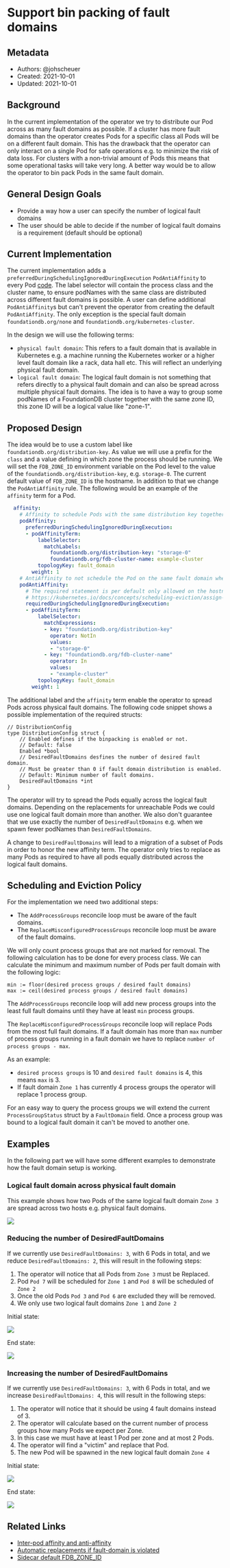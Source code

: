 # Support bin packing of fault domains

## Metadata

* Authors: @johscheuer
* Created: 2021-10-01
* Updated: 2021-10-01

## Background

In the current implementation of the operator we try to distribute our Pod across as many fault domains as possible.
If a cluster has more fault domains than the operator creates Pods for a specific class all Pods will be on a different fault domain.
This has the drawback that the operator can only interact on a single Pod for safe operations e.g. to minimize the risk of data loss.
For clusters with a non-trivial amount of Pods this means that some operational tasks will take very long.
A better way would be to allow the operator to bin pack Pods in the same fault domain.

## General Design Goals

* Provide a way how a user can specify the number of logical fault domains
* The user should be able to decide if the number of logical fault domains is a requirement (default should be optional)

## Current Implementation

The current implementation adds a `preferredDuringSchedulingIgnoredDuringExecution` `PodAntiAffinity` to every Pod [code](https://github.com/FoundationDB/fdb-kubernetes-operator/blob/master/internal/pod_models.go#L308-L334).
The label selector will contain the process class and the cluster name, to ensure podNames with the same class are distributed across different fault domains is possible.
A user can define additional `PodAntiAffinity`s but can't prevent the operator from creating the default `PodAntiAffinity`.
The only exception is the special fault domain `foundationdb.org/none` and `foundationdb.org/kubernetes-cluster`.

In the design we will use the following terms:

- `physical fault domain`: This refers to a fault domain that is available in Kubernetes e.g. a machine running the Kubernetes worker or a higher level fault domain like a rack, data hall etc.
  This will reflect an underlying physical fault domain.
- `logical fault domain`: The logical fault domain is not something that refers directly to a physical fault domain and can also be spread across multiple physical fault domains.
  The idea is to have a way to group some podNames of a FoundationDB cluster together with the same zone ID, this zone ID will be a logical value like "zone-1".

## Proposed Design

The idea would be to use a custom label like `foundationdb.org/distribution-key`.
As value we will use a prefix for the `class` and a value defining in which zone the process should be running.
We will set the `FDB_ZONE_ID` environment variable on the Pod level to the value of the `foundationdb.org/distribution-key`, e.g. `storage-0`.
The current default value of `FDB_ZONE_ID` is the hostname.
In addition to that we change the `PodAntiAffinity` rule.
The following would be an example of the `affinity` term for a Pod.

```yaml
  affinity:
    # Affinity to schedule Pods with the same distribution key together
    podAffinity:
      preferredDuringSchedulingIgnoredDuringExecution:
      - podAffinityTerm:
          labelSelector:
            matchLabels:
              foundationdb.org/distribution-key: "storage-0"
              foundationdb.org/fdb-cluster-name: example-cluster
          topologyKey: fault_domain
        weight: 1
    # AntiAffinity to not schedule the Pod on the same fault domain where other Pods with a different distribution key are running
    podAntiAffinity:
      # The required statement is per default only allowed on the hostname:
      # https://kubernetes.io/docs/concepts/scheduling-eviction/assign-pod-node/#an-example-of-a-pod-that-uses-pod-affinity
      requiredDuringSchedulingIgnoredDuringExecution:
      - podAffinityTerm:
          labelSelector:
            matchExpressions:
            - key: "foundationdb.org/distribution-key"
              operator: NotIn
              values:
              - "storage-0"
            - key: "foundationdb.org/fdb-cluster-name"
              operator: In
              values:
              - "example-cluster"
          topologyKey: fault_domain
        weight: 1
```

The additional label and the `affinity` term enable the operator to spread Pods across physical fault domains.
The following code snippet shows a possible implementation of the required structs:

```golang
// DistributionConfig
type DistributionConfig struct {
    // Enabled defines if the binpacking is enabled or not.
    // Default: false
    Enabled *bool
    // DesiredFaultDomains desfines the number of desired fault domain.
    // Must be greater than 0 if fault domain distribution is enabled.
    // Default: Minimum number of fault domains.
    DesiredFaultDomains *int
}
```

The operator will try to spread the Pods equally across the logical fault domains.
Depending on the replacements for unreachable Pods we could use one logical fault domain more than another.
We also don't guarantee that we use exactly the number of `DesiredFaultDomains` e.g. when we spawn fewer podNames than `DesiredFaultDomains`.

A change to `DesiredFaultDomains` will lead to a migration of a subset of Pods in order to honor the new affinity term.
The operator only tries to replace as many Pods as required to have all pods equally distributed across the logical fault domains.

## Scheduling and Eviction Policy

For the implementation we need two additional steps:

- The `AddProcessGroups` reconcile loop must be aware of the fault domains.
- The `ReplaceMisconfiguredProcessGroups` reconcile loop must be aware of the fault domains.

We will only count process groups that are not marked for removal.
The following calculation has to be done for every process class.
We can calculate the minimum and maximum number of Pods per fault domain with the following logic:

```
min := floor(desired process groups / desired fault domains)
max := ceil(desired process groups / desired fault domains)
```

The `AddProcessGroups` reconcile loop will add new process groups into the least full fault domains until they have at least `min` process groups.

The `ReplaceMisconfiguredProcessGroups` reconcile loop will replace Pods from the most full fault domains.
If a fault domain has more than `max` number of process groups running in a fault domain we have to replace `number of process groups - max`.

As an example:

- `desired process groups` is 10 and `desired fault domains` is 4, this means `max` is 3.
- If fault domain `Zone 1` has currently 4 process groups the operator will replace 1 process group.

For an easy way to query the process groups we will extend the current `ProcessGroupStatus` struct by a `FaultDomain` field.
Once a process group was bound to a logical fault domain it can't be moved to another one.

## Examples

In the following part we will have some different examples to demonstrate how the fault domain setup is working.

### Logical fault domain across physical fault domain

This example shows how two Pods of the same logical fault domain `Zone 3` are spread across two hosts e.g. physical fault domains.

<img src="./imgs/fault_domain_multi_host.svg">

### Reducing the number of DesiredFaultDomains

If we currently use `DesiredFaultDomains: 3`, with 6 Pods in total, and we reduce `DesiredFaultDomains: 2`, this will result in the following steps:

1. The operator will notice that all Pods from `Zone 3` must be Replaced.
1. Pod `Pod 7` will be scheduled for `Zone 1` and `Pod 8` will be scheduled of `Zone 2`
1. Once the old Pods `Pod 3` and `Pod 6` are excluded they will be removed.
1. We only use two logical fault domains `Zone 1` and `Zone 2`

Initial state:

<img src="./imgs/fault_domain_multi_host.svg">

End state:

<img src="./imgs/reduce_fault_domains.svg">

### Increasing the number of DesiredFaultDomains

If we currently use `DesiredFaultDomains: 3`, with 6 Pods in total, and we increase `DesiredFaultDomains: 4`, this will result in the following steps:

1. The operator will notice that it should be using 4 fault domains instead of 3.
1. The operator will calculate based on the current number of process groups how many Pods we expect per Zone.
1. In this case we must have at least 1 Pod per zone and at most 2 Pods.
1. The operator will find a "victim" and replace that Pod.
1. The new Pod will be spawned in the new logical fault domain `Zone 4`

Initial state:

<img src="./imgs/increase_fault_domain_initial.svg">

End state:

<img src="./imgs/increase_fault_domain_end.svg">


## Related Links

* [Inter-pod affinity and anti-affinity](https://kubernetes.io/docs/concepts/scheduling-eviction/assign-pod-node/#inter-pod-affinity-and-anti-affinity)
* [Automatic replacements if fault-domain is violated](https://github.com/FoundationDB/fdb-kubernetes-operator/issues/499)
* [Sidecar default FDB_ZONE_ID](https://github.com/apple/foundationdb/blob/6.3.22/packaging/docker/sidecar/sidecar.py#L230-L234)
